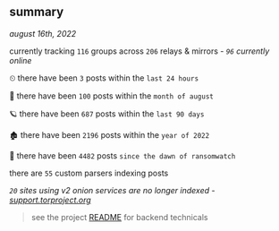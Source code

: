 
## summary
_august 16th, 2022_

currently tracking `116` groups across `206` relays & mirrors - _`96` currently online_

⏲ there have been `3` posts within the `last 24 hours`

🦈 there have been `100` posts within the `month of august`

🪐 there have been `687` posts within the `last 90 days`

🏚 there have been `2196` posts within the `year of 2022`

🦕 there have been `4482` posts `since the dawn of ransomwatch`

there are `55` custom parsers indexing posts

_`20` sites using v2 onion services are no longer indexed - [support.torproject.org](https://support.torproject.org/onionservices/v2-deprecation/)_

> see the project [README](https://github.com/joshhighet/ransomwatch#ransomwatch--) for backend technicals
